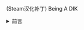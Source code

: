 (Steam汉化补丁) Being A DIK
<details><summary>前言</summary>
<details><summary>原专栏前言</summary></details>
<p>

#### We can hide anything, even code!

```ruby
   puts "Hello World"
```

</p>

</details>

